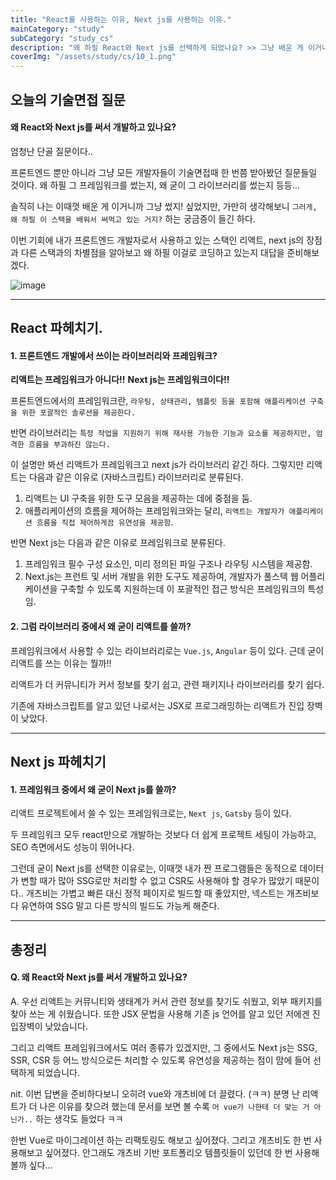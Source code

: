 ```yaml
---
title: "React를 사용하는 이유, Next js를 사용하는 이유."
mainCategory: "study"
subCategory: "study_cs"
description: "왜 하필 React와 Next js를 선택하게 되었나요? >> 그냥 배운 게 이거니까..;"
coverImg: "/assets/study/cs/10_1.png"
---
```

 
## 오늘의 기술면접 질문

####  왜 React와 Next js를 써서 개발하고 있나요?

엄청난 단골 질문이다..

프론트엔드 뿐만 아니라 그냥 모든 개발자들이 기술면접때 한 번쯤 받아봤던 질문들일 것이다. 왜 하필 그 프레임워크를 썼는지, 왜 굳이 그 라이브러리를 썼는지 등등...

솔직히 나는 이때껏 배운 게 이거니까 그냥 썼지! 싶었지만, 가만히 생각해보니 `그러게, 왜 하필 이 스택을 배워서 써먹고 있는 거지?` 하는 궁금증이 들긴 하다.

이번 기회에 내가 프론트엔드 개발자로서 사용하고 있는 스택인 리액트, next js의 장점과 다른 스택과의 차별점을 알아보고 왜 하필 이걸로 코딩하고 있는지 대답을 준비해보겠다.

![image](/assets/study/cs/10_1.png)

***

## React 파헤치기.

#### 1. 프론트엔드 개발에서 쓰이는 라이브러리와 프레임워크?

**리액트는 프레임워크가 아니다!!** 
**Next js는 프레임워크이다!!** 

프론트엔드에서의 프레임워크란, `라우팅, 상태관리, 템플릿 등을 포함해 애플리케이션 구축을 위한 포괄적인 솔루션을 제공한다.`

반면 라이브러리는 `특정 작업을 지원하기 위해 재사용 가능한 기능과 요소를 제공하지만, 엄격한 흐름을 부과하진 않는다.`

이 설명만 봐선 리액트가 프레임워크고 next js가 라이브러리 같긴 하다. 그렇지만 리액트는 다음과 같은 이유로 (자바스크립트) 라이브러리로 분류된다.

1. 리액트는 UI 구축을 위한 도구 모음을 제공하는 데에 중점을 둠.
2. 애플리케이션의 흐름을 제어하는 프레임워크와는 달리, `리액트는 개발자가 애플리케이션 흐름을 직접 제어하게끔 유연성을 제공함`.

반면 Next js는 다음과 같은 이유로 프레임워크로 분류된다.

1. 프레임워크 필수 구성 요소인, 미리 정의된 파일 구조나 라우팅 시스템을 제공함. 
2. Next.js는 프런트 및 서버 개발을 위한 도구도 제공하여, 개발자가 풀스텍 웹 어플리케이션을 구축할 수 있도록 지원하는데 이 포괄적인 접근 방식은 프레임워크의 특성임.

#### 2. 그럼 라이브러리 중에서 왜 굳이 리액트를 쓸까?

프레임워크에서 사용할 수 있는 라이브러리로는 `Vue.js`, `Angular` 등이 있다. 근데 굳이 리액트를 쓰는 이유는 뭘까!!

리액트가 더 커뮤니티가 커서 정보를 찾기 쉽고, 관련 패키지나 라이브러리를 찾기 쉽다.

기존에 자바스크립트를 알고 있던 나로서는 JSX로 프로그래밍하는 리액트가 진입 장벽이 낮았다. 

***

## Next js 파헤치기

#### 1. 프레임워크 중에서 왜 굳이 Next js를 쓸까?

리액트 프로젝트에서 쓸 수 있는 프레임워크로는, `Next js`, `Gatsby` 등이 있다.

두 프레임워크 모두 react만으로 개발하는 것보다 더 쉽게 프로젝트 세팅이 가능하고, SEO 측면에서도 성능이 뛰어나다.

그런데 굳이 Next js를 선택한 이유로는, 이때껏 내가 짠 프로그램들은 동적으로 데이터가 변할 때가 많아 SSG로만 처리할 수 없고 CSR도 사용해야 할 경우가 많았기 때문이다.. 개츠비는 가볍고 빠른 대신 정적 페이지로 빌드할 때 좋았지만, 넥스트는 개츠비보다 유연하여 SSG 말고 다른 방식의 빌드도 가능케 해준다.

***

## 총정리

#### Q. 왜 React와 Next js를 써서 개발하고 있나요?

A. 
우선 리액트는 커뮤니티와 생태계가 커서 관련 정보를 찾기도 쉬웠고, 외부 패키지를 찾아 쓰는 게 쉬웠습니다. 또한 JSX 문법을 사용해 기존 js 언어를 알고 있던 저에겐 진입장벽이 낮았습니다.

그리고  리액트 프레임워크에서도 여러 종류가 있겠지만, 그 중에서도 Next js는 SSG, SSR, CSR 등 어느 방식으로든 처리할 수 있도록 유연성을 제공하는 점이 맘에 들어 선택하게 되었습니다.


nit.
이번 답변을 준비하다보니 오히려 vue와 개츠비에 더 끌렸다. (ㅋㅋ)
분명 난 리액트가 더 나은 이유를 찾으려 했는데 문서를 보면 볼 수록 `어 vue가 나한테 더 맞는 거 아닌가..` 하는 생각도 들었다 ㅋㅋ

한번 Vue로 마이그레이션 하는 리팩토링도 해보고 싶어졌다.
그리고 개츠비도 한 번 사용해보고 싶어졌다. 안그래도 개츠비 기반 포트폴리오 템플릿들이 있던데 한 번 사용해볼까 싶다...